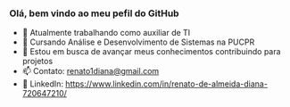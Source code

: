 ### Olá, bem vindo ao meu pefil do GitHub

- 🔭 Atualmente trabalhando como auxiliar de TI
- 🌱 Cursando Análise e Desenvolvimento de Sistemas na PUCPR
- 👯 Estou em busca de avançar meus conhecimentos contribuindo para projetos
- 📫 Contato: renato1diana@gmail.com
- 🔗 LinkedIn: https://www.linkedin.com/in/renato-de-almeida-diana-720647210/

<!--
**Griefer-gif/Griefer-gif** is a ✨ _special_ ✨ repository because its `README.md` (this file) appears on your GitHub profile.

Here are some ideas to get you started:

- 🔭 I’m currently working on ...
- 🌱 I’m currently learning ...
- 👯 I’m looking to collaborate on ...
- 🤔 I’m looking for help with ...
- 💬 Ask me about ...
- 📫 How to reach me: ...
- 😄 Pronouns: ...
- ⚡ Fun fact: ...
-->
